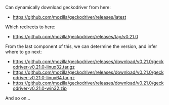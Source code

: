 

Can dynamically download geckodriver from here:

 - https://github.com/mozilla/geckodriver/releases/latest

Which redirects to here:

 - https://github.com/mozilla/geckodriver/releases/tag/v0.21.0

From the last component of this, we can determine the version, and infer where to go next:

 - https://github.com/mozilla/geckodriver/releases/download/v0.21.0/geckodriver-v0.21.0-linux32.tar.gz
 - https://github.com/mozilla/geckodriver/releases/download/v0.21.0/geckodriver-v0.21.0-linux64.tar.gz
 - https://github.com/mozilla/geckodriver/releases/download/v0.21.0/geckodriver-v0.21.0-win32.zip

And so on...
